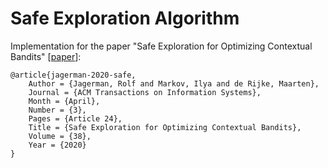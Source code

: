 # Safe Exploration Algorithm

Implementation for the paper "Safe Exploration for Optimizing Contextual Bandits" \[[paper](https://dl.acm.org/doi/10.1145/3385670)\]:

    @article{jagerman-2020-safe,
        Author = {Jagerman, Rolf and Markov, Ilya and de Rijke, Maarten},
        Journal = {ACM Transactions on Information Systems},
        Month = {April},
        Number = {3},
        Pages = {Article 24},
        Title = {Safe Exploration for Optimizing Contextual Bandits},
        Volume = {38},
        Year = {2020}
    }

